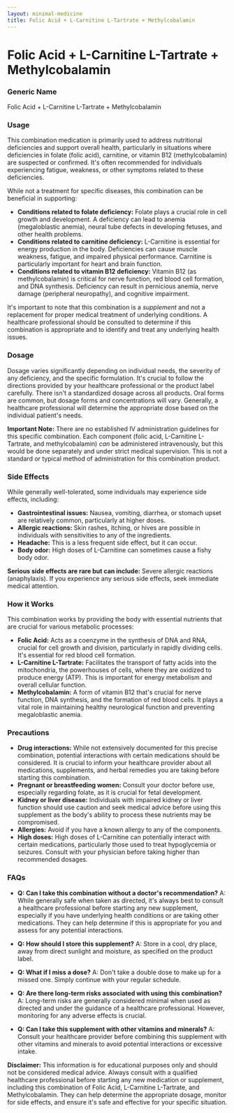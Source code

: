 ```yaml
---
layout: minimal-medicine
title: Folic Acid + L-Carnitine L-Tartrate + Methylcobalamin
---
```


# Folic Acid + L-Carnitine L-Tartrate + Methylcobalamin
### Generic Name
Folic Acid + L-Carnitine L-Tartrate + Methylcobalamin

### Usage

This combination medication is primarily used to address nutritional deficiencies and support overall health, particularly in situations where deficiencies in folate (folic acid), carnitine, or vitamin B12 (methylcobalamin) are suspected or confirmed.  It's often recommended for individuals experiencing fatigue, weakness, or other symptoms related to these deficiencies.  

While not a treatment for specific diseases, this combination can be beneficial in supporting:

* **Conditions related to folate deficiency:**  Folate plays a crucial role in cell growth and development.  A deficiency can lead to anemia (megaloblastic anemia), neural tube defects in developing fetuses, and other health problems.  
* **Conditions related to carnitine deficiency:** L-Carnitine is essential for energy production in the body. Deficiencies can cause muscle weakness, fatigue, and impaired physical performance.  Carnitine is particularly important for heart and brain function.
* **Conditions related to vitamin B12 deficiency:** Vitamin B12 (as methylcobalamin) is critical for nerve function, red blood cell formation, and DNA synthesis. Deficiency can result in pernicious anemia, nerve damage (peripheral neuropathy), and cognitive impairment.

It's important to note that this combination is a *supplement* and not a replacement for proper medical treatment of underlying conditions.  A healthcare professional should be consulted to determine if this combination is appropriate and to identify and treat any underlying health issues.


### Dosage

Dosage varies significantly depending on individual needs, the severity of any deficiency, and the specific formulation.  It's crucial to follow the directions provided by your healthcare professional or the product label carefully.  There isn't a standardized dosage across all products.  Oral forms are common, but dosage forms and concentrations will vary.  Generally, a healthcare professional will determine the appropriate dose based on the individual patient's needs.  

**Important Note:**  There are no established IV administration guidelines for this specific combination.  Each component (folic acid, L-Carnitine L-Tartrate, and methylcobalamin) *can* be administered intravenously, but this would be done separately and under strict medical supervision.  This is not a standard or typical method of administration for this combination product.


### Side Effects

While generally well-tolerated, some individuals may experience side effects, including:

* **Gastrointestinal issues:** Nausea, vomiting, diarrhea, or stomach upset are relatively common, particularly at higher doses.
* **Allergic reactions:**  Skin rashes, itching, or hives are possible in individuals with sensitivities to any of the ingredients.
* **Headache:**  This is a less frequent side effect, but it can occur.
* **Body odor:**  High doses of L-Carnitine can sometimes cause a fishy body odor.

**Serious side effects are rare but can include:**  Severe allergic reactions (anaphylaxis).  If you experience any serious side effects, seek immediate medical attention.


### How it Works

This combination works by providing the body with essential nutrients that are crucial for various metabolic processes:

* **Folic Acid:** Acts as a coenzyme in the synthesis of DNA and RNA, crucial for cell growth and division, particularly in rapidly dividing cells. It's essential for red blood cell formation.
* **L-Carnitine L-Tartrate:** Facilitates the transport of fatty acids into the mitochondria, the powerhouses of cells, where they are oxidized to produce energy (ATP). This is important for energy metabolism and overall cellular function.
* **Methylcobalamin:**  A form of vitamin B12 that's crucial for nerve function, DNA synthesis, and the formation of red blood cells. It plays a vital role in maintaining healthy neurological function and preventing megaloblastic anemia.


### Precautions

* **Drug interactions:**  While not extensively documented for this precise combination, potential interactions with certain medications should be considered.  It is crucial to inform your healthcare provider about all medications, supplements, and herbal remedies you are taking before starting this combination.
* **Pregnant or breastfeeding women:**  Consult your doctor before use, especially regarding folate, as it is crucial for fetal development.  
* **Kidney or liver disease:**  Individuals with impaired kidney or liver function should use caution and seek medical advice before using this supplement as the body's ability to process these nutrients may be compromised.
* **Allergies:**  Avoid if you have a known allergy to any of the components.
* **High doses:**  High doses of L-Carnitine can potentially interact with certain medications, particularly those used to treat hypoglycemia or seizures.   Consult with your physician before taking higher than recommended dosages.

### FAQs

* **Q: Can I take this combination without a doctor's recommendation?** A: While generally safe when taken as directed, it's always best to consult a healthcare professional before starting any new supplement, especially if you have underlying health conditions or are taking other medications. They can help determine if this is appropriate for you and assess for any potential interactions.

* **Q: How should I store this supplement?** A: Store in a cool, dry place, away from direct sunlight and moisture, as specified on the product label.

* **Q: What if I miss a dose?** A: Don't take a double dose to make up for a missed one.  Simply continue with your regular schedule.

* **Q: Are there long-term risks associated with using this combination?** A: Long-term risks are generally considered minimal when used as directed and under the guidance of a healthcare professional. However, monitoring for any adverse effects is crucial.

* **Q: Can I take this supplement with other vitamins and minerals?** A: Consult your healthcare provider before combining this supplement with other vitamins and minerals to avoid potential interactions or excessive intake.


**Disclaimer:** This information is for educational purposes only and should not be considered medical advice. Always consult with a qualified healthcare professional before starting any new medication or supplement, including this combination of Folic Acid, L-Carnitine L-Tartrate, and Methylcobalamin.  They can help determine the appropriate dosage, monitor for side effects, and ensure it's safe and effective for your specific situation.
